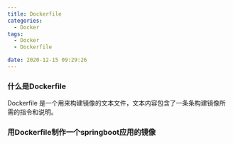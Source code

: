 ```yaml
---
title: Dockerfile
categories:
  - Docker
tags:
  - Docker
  - Dockerfile

date: 2020-12-15 09:29:26
---
```


### 什么是Dockerfile

Dockerfile 是一个用来构建镜像的文本文件，文本内容包含了一条条构建镜像所需的指令和说明。

### 用Dockerfile制作一个springboot应用的镜像



